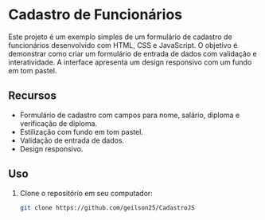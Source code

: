 # Cadastro de Funcionários

Este projeto é um exemplo simples de um formulário de cadastro de funcionários desenvolvido com HTML, CSS e JavaScript. O objetivo é demonstrar como criar um formulário de entrada de dados com validação e interatividade. A interface apresenta um design responsivo com um fundo em tom pastel.

## Recursos

- Formulário de cadastro com campos para nome, salário, diploma e verificação de diploma.
- Estilização com fundo em tom pastel.
- Validação de entrada de dados.
- Design responsivo.

## Uso

1. Clone o repositório em seu computador:

   ```bash
   git clone https://github.com/geilson25/CadastroJS
